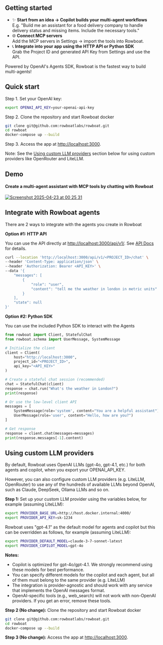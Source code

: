 ## Getting started

- ✨ **Start from an idea → Copilot builds your multi-agent workflows**  
  E.g. "Build me an assistant for a food delivery company to handle delivery status and missing items. Include the necessary tools."
- 🌐 **Connect MCP servers**  
  Add the MCP servers in Settings → import the tools into Rowboat.
- 📞 **Integrate into your app using the HTTP API or Python SDK**  
  Grab the Project ID and generated API Key from Settings and use the API.

Powered by OpenAI's Agents SDK, Rowboat is the fastest way to build multi-agents!

## Quick start

Step 1. Set your OpenAI key:

```bash
export OPENAI_API_KEY=your-openai-api-key
```
      
Step 2. Clone the repository and start Rowboat docker

```bash
git clone git@github.com:rowboatlabs/rowboat.git
cd rowboat
docker-compose up --build
```

Step 3. Access the app at [http://localhost:3000](http://localhost:3000).

Note: See the [Using custom LLM providers](#using-custom-llm-providers) section below for using custom providers like OpenRouter and LiteLLM.

## Demo

#### Create a multi-agent assistant with MCP tools by chatting with Rowboat
[![Screenshot 2025-04-23 at 00 25 31](https://github.com/user-attachments/assets/c8a41622-8e0e-459f-becb-767503489866)](https://youtu.be/YRTCw9UHRbU)

## Integrate with Rowboat agents

There are 2 ways to integrate with the agents you create in Rowboat

**Option #1: HTTP API**

You can use the API directly at [http://localhost:3000/api/v1/](http://localhost:3000/api/v1/). See [API Docs](https://docs.rowboatlabs.com/using_the_api/) for details.

```bash
curl --location 'http://localhost:3000/api/v1/<PROJECT_ID>/chat' \
--header 'Content-Type: application/json' \
--header 'Authorization: Bearer <API_KEY>' \
--data '{
    "messages": [
        {
            "role": "user",
            "content": "tell me the weather in london in metric units"
        }
    ],
    "state": null
}'
```
   

**Option #2: Python SDK**
   
You can use the included Python SDK to interact with the Agents

```python
from rowboat import Client, StatefulChat
from rowboat.schema import UserMessage, SystemMessage

# Initialize the client
client = Client(
    host="http://localhost:3000",
    project_id="<PROJECT_ID>",
    api_key="<API_KEY>"
)

# Create a stateful chat session (recommended)
chat = StatefulChat(client)
response = chat.run("What's the weather in London?")
print(response)

# Or use the low-level client API
messages = [
    SystemMessage(role='system', content="You are a helpful assistant"),
    UserMessage(role='user', content="Hello, how are you?")
]

# Get response
response = client.chat(messages=messages)
print(response.messages[-1].content)
```

## Using custom LLM providers
By default, Rowboat uses OpenAI LLMs (gpt-4o, gpt-4.1, etc.) for both agents and copilot, when you export your OPENAI_API_KEY. 

However, you can also configure custom LLM providers (e.g. LiteLLM, OpenRouter) to use any of the hundreds of available LLMs beyond OpenAI, such as Claude, DeepSeek, Ollama LLMs and so on.

**Step 1:** Set up your custom LLM provider using the variables below, for example (assuming LiteLLM):

```bash
export PROVIDER_BASE_URL=http://host.docker.internal:4000/
export PROVIDER_API_KEY=sk-1234
```

Rowboat uses "gpt-4.1" as the default model for agents and copilot but this can be overridden as follows, for example (assuming LiteLLM):

```bash
export PROVIDER_DEFAULT_MODEL=claude-3-7-sonnet-latest
export PROVIDER_COPILOT_MODEL=gpt-4o
```

**Notes:**

- Copilot is optimized for gpt-4o/gpt-4.1. We strongly recommend using these models for best performance.
- You can specify different models for the copilot and each agent, but all of them must belong to the same provider (e.g. LiteLLM)
- The integration is provider-agnostic and should work with any service that implements the OpenAI messages format.
- OpenAI-specific tools (e.g., web_search) will not work with non-OpenAI providers. If you get an error, remove these tools.

**Step 2 (No change):** Clone the repository and start Rowboat docker

```bash
git clone git@github.com:rowboatlabs/rowboat.git
cd rowboat
docker-compose up --build
```

**Step 3 (No change):** Access the app at [http://localhost:3000](http://localhost:3000).

